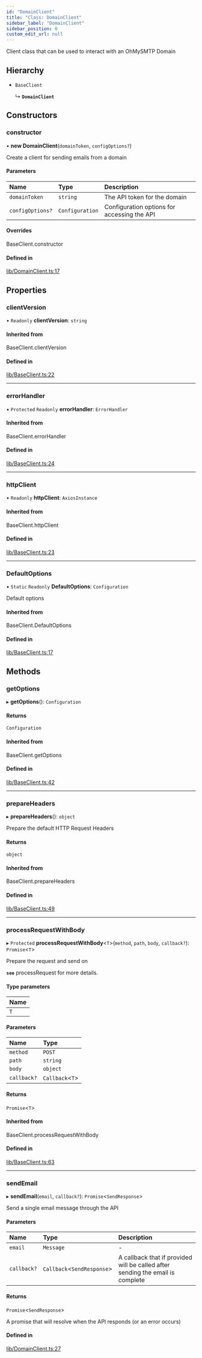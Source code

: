```yaml
---
id: "DomainClient"
title: "Class: DomainClient"
sidebar_label: "DomainClient"
sidebar_position: 0
custom_edit_url: null
---
```


Client class that can be used to interact with an OhMySMTP Domain

## Hierarchy

- `BaseClient`

  ↳ **`DomainClient`**

## Constructors

### constructor

• **new DomainClient**(`domainToken`, `configOptions?`)

Create a client for sending emails from a domain

#### Parameters

| Name | Type | Description |
| :------ | :------ | :------ |
| `domainToken` | `string` | The API token for the domain |
| `configOptions?` | `Configuration` | Configuration options for accessing the API |

#### Overrides

BaseClient.constructor

#### Defined in

[lib/DomainClient.ts:17](https://github.com/ohmysmtp/ohmysmtp.js/blob/54b9540/src/lib/DomainClient.ts#L17)

## Properties

### clientVersion

• `Readonly` **clientVersion**: `string`

#### Inherited from

BaseClient.clientVersion

#### Defined in

[lib/BaseClient.ts:22](https://github.com/ohmysmtp/ohmysmtp.js/blob/54b9540/src/lib/BaseClient.ts#L22)

___

### errorHandler

• `Protected` `Readonly` **errorHandler**: `ErrorHandler`

#### Inherited from

BaseClient.errorHandler

#### Defined in

[lib/BaseClient.ts:24](https://github.com/ohmysmtp/ohmysmtp.js/blob/54b9540/src/lib/BaseClient.ts#L24)

___

### httpClient

• `Readonly` **httpClient**: `AxiosInstance`

#### Inherited from

BaseClient.httpClient

#### Defined in

[lib/BaseClient.ts:23](https://github.com/ohmysmtp/ohmysmtp.js/blob/54b9540/src/lib/BaseClient.ts#L23)

___

### DefaultOptions

▪ `Static` `Readonly` **DefaultOptions**: `Configuration`

Default options

#### Inherited from

BaseClient.DefaultOptions

#### Defined in

[lib/BaseClient.ts:17](https://github.com/ohmysmtp/ohmysmtp.js/blob/54b9540/src/lib/BaseClient.ts#L17)

## Methods

### getOptions

▸ **getOptions**(): `Configuration`

#### Returns

`Configuration`

#### Inherited from

BaseClient.getOptions

#### Defined in

[lib/BaseClient.ts:42](https://github.com/ohmysmtp/ohmysmtp.js/blob/54b9540/src/lib/BaseClient.ts#L42)

___

### prepareHeaders

▸ **prepareHeaders**(): `object`

Prepare the default HTTP Request Headers

#### Returns

`object`

#### Inherited from

BaseClient.prepareHeaders

#### Defined in

[lib/BaseClient.ts:49](https://github.com/ohmysmtp/ohmysmtp.js/blob/54b9540/src/lib/BaseClient.ts#L49)

___

### processRequestWithBody

▸ `Protected` **processRequestWithBody**<`T`\>(`method`, `path`, `body`, `callback?`): `Promise`<`T`\>

Prepare the request and send on

**`see`** processRequest for more details.

#### Type parameters

| Name |
| :------ |
| `T` |

#### Parameters

| Name | Type |
| :------ | :------ |
| `method` | `POST` |
| `path` | `string` |
| `body` | `object` |
| `callback?` | `Callback`<`T`\> |

#### Returns

`Promise`<`T`\>

#### Inherited from

BaseClient.processRequestWithBody

#### Defined in

[lib/BaseClient.ts:63](https://github.com/ohmysmtp/ohmysmtp.js/blob/54b9540/src/lib/BaseClient.ts#L63)

___

### sendEmail

▸ **sendEmail**(`email`, `callback?`): `Promise`<`SendResponse`\>

Send a single email message through the API

#### Parameters

| Name | Type | Description |
| :------ | :------ | :------ |
| `email` | `Message` | - |
| `callback?` | `Callback`<`SendResponse`\> | A callback that if provided will be called after sending the email is complete |

#### Returns

`Promise`<`SendResponse`\>

A promise that will resolve when the API responds (or an error occurs)

#### Defined in

[lib/DomainClient.ts:27](https://github.com/ohmysmtp/ohmysmtp.js/blob/54b9540/src/lib/DomainClient.ts#L27)

